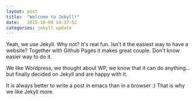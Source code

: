 ```yaml
---
layout: post
title:  "Welcome to Jekyll!"
date:   2015-10-09 14:37:52
categories: jekyll update
---
```

Yeah, we use Jekyll. Why not? It's real fun. Isn't it the easiest way to have a website? Together with Github Pages it makes great couple. Don't know easier way to do it.

We like Wordpress, we thought about WP, we know that it can do anything... but finally decided on Jekyll and are happy with it.

It is always better to write a post in emacs than in a browser :) That is why we like Jekyll more.



